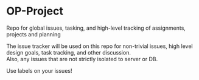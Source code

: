 # OP-Project
Repo for global issues, tasking, and high-level tracking of assignments, projects and planning


The issue tracker will be used on this repo for non-trivial issues, high level design goals, task tracking, and other discussion.  
Also, any issues that are not strictly isolated to server or DB.

Use labels on your issues!  
